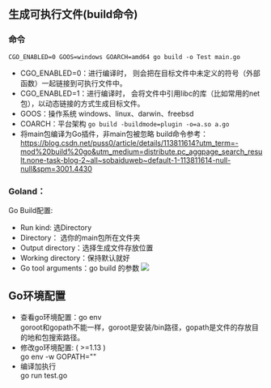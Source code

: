 ## 生成可执行文件(build命令)
### 命令
```shell
CGO_ENABLED=0 GOOS=windows GOARCH=amd64 go build -o Test main.go
```
- CGO_ENABLED=0：进行编译时， 则会把在目标文件中未定义的符号（外部函数）一起链接到可执行文件中。
- CGO_ENABLED=1：进行编译时， 会将文件中引用libc的库（比如常用的net包），以动态链接的方式生成目标文件。
- GOOS：操作系统	windows、linux、darwin、freebsd
- COARCH：平台架构
`go build -buildmode=plugin -o=a.so a.go`
- 将main包编译为Go插件，非main包被忽略
build命令参考：https://blog.csdn.net/puss0/article/details/113811614?utm_term=-mod%20build%20go&utm_medium=distribute.pc_aggpage_search_result.none-task-blog-2~all~sobaiduweb~default-1-113811614-null-null&spm=3001.4430
### Goland：
Go Build配置:
- Run kind: 选Directory
- Directory： 选你的main包所在文件夹
- Output directory：选择生成文件存放位置
- Working directory：保持默认就好
- Go tool arguments：go build 的参数
![](https://github.com/user-error-404/Develop/blob/main/Go/img/Goland生成可执行文件.png)

## Go环境配置  
- 查看go环境配置：go env  
	goroot和gopath不能一样，goroot是安装/bin路径，gopath是文件的存放目的地和包搜索路径。  
- 修改go环境配置: ( >=1.13 )  
	go env -w GOPATH=""
- 编译加执行  
	go run test.go
